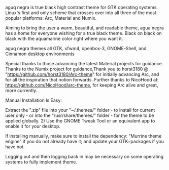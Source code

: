 aguq negra is true black high contrast theme for GTK operating systems. Linux's first and only scheme that crosses over into all three of the most popular platforms: Arc, Material and Numix.

Aiming to bring the user a warm, beautiful, and readable theme, agua negra has a home for everyone wishing for a true black theme. Black on black on black with the aquamarine color right where you want it.

aguq negra themes all GTK, xfwm4, openbox-3, GNOME-Shell, and Cinnamon desktop environments

Special thanks to those advancing the latest Material projects for guidance. Thanks to the Numix project for guidance,Thank you to horst3180 @ "https://github.com/horst3180/Arc-theme" for initially advancing Arc, and for all the inspiration that notion forwards. Further thanks to NicoHood at: https://github.com/NicoHood/arc-theme, for keeping Arc alive and great, more currently.


Manual Installation Is Easy:

Extract the ".zip" file into your "~/.themes/" folder - to install for current user only - or into the "/usr/share/themes/" folder - for the theme to be applied globally. 2) Use the GNOME Tweak Tool or an equivalent app to enable it for your desktop.

If installing manually, make sure to install the dependency: "Murrine theme engine" if you do not already have it; and update your GTK+packages if you have not.

Logging out and then logging back in may be necessary on some operating systems to fully implement theme. 
